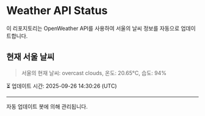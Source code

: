 
# Weather API Status

이 리포지토리는 OpenWeather API를 사용하여 서울의 날씨 정보를 자동으로 업데이트합니다.

## 현재 서울 날씨
> 서울의 현재 날씨: overcast clouds, 온도: 20.65°C, 습도: 94%

⏳ 업데이트 시간: 2025-09-26 14:30:26 (UTC)

---
자동 업데이트 봇에 의해 관리됩니다.
